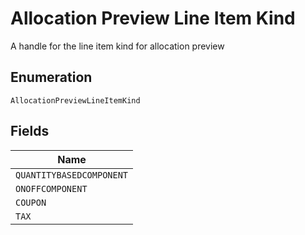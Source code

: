 
# Allocation Preview Line Item Kind

A handle for the line item kind for allocation preview

## Enumeration

`AllocationPreviewLineItemKind`

## Fields

| Name |
|  --- |
| `QUANTITYBASEDCOMPONENT` |
| `ONOFFCOMPONENT` |
| `COUPON` |
| `TAX` |

